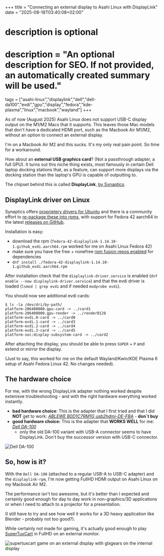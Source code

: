 +++
title = "Connecting an external display to Asahi Linux with DisplayLink"
date = "2025-08-18T03:40:08+02:00"

#
# description is optional
#
# description = "An optional description for SEO. If not provided, an automatically created summary will be used."

tags = ["asahi-linux","displaylink","dell","dell-da100","evdi","gpu","display","fedora","kde-plasma","linux","macbook","wayland"]
+++

As of now (August 2025) Asahi Linux does not support USB-C display output on the M1/M2 Macs that it supports. This leaves those Mac models that don't have a dedicated HDMI port, such as the Macbook Air M1/M2, without an option to connect an external display.

I'm on a Macbook Air M2 and this sucks. It's my only real pain point. So time for a workaround.

How about an **external USB graphics card**? (Not a passthrough adapter, a full GPU). It turns out this niche thing exists, most famously in certain Dell laptop docking stations that, as a feature, can support more displays via the docking station than the laptop's GPU is capable of outputting to.

The chipset behind this is called **DisplayLink**, [by Synaptics](https://www.synaptics.com/products/displaylink-graphics).

## DisplayLink driver on Linux

Synaptics offers [proprietery drivers for Ubuntu](https://www.synaptics.com/products/displaylink-graphics/downloads/ubuntu) and there is a community effort to [re-package these into rpms](https://github.com/displaylink-rpm/displaylink-rpm), with support for Fedora 42 aarch64 in the latest [releases on GitHub](https://github.com/displaylink-rpm/displaylink-rpm/releases).

Installation is easy:
- download the rpm (`fedora-42-displaylink-1.14.10-1.github_evdi.aarch64.rpm` worked for me on Asahi Linux Fedora 42)
- make sure you have the free + nonefree [rpm fusion repos enabled](https://rpmfusion.org/Configuration#Installing_Free_and_Nonfree_Repositories) for dependencies
- `dnf install ./fedora-42-displaylink-1.14.10-1.github_evdi.aarch64.rpm`

After installation check that the `displaylink-driver.service` is enabled (`dnf enable --now displaylink-driver.service`) and that the evdi driver is loaded (`lsmod | grep evdi` and if needed `modprobe evdi`).

You should now see additional evdi cards:

```text
$ ls -la /dev/dri/by-path/
platform-206400000.gpu-card -> ../card1
platform-206400000.gpu-render -> ../renderD128
platform-evdi.0-card -> ../card0
platform-evdi.1-card -> ../card3
platform-evdi.2-card -> ../card4
platform-evdi.3-card -> ../card5
platform-soc:display-subsystem-card -> ../card2
```

After attaching the display, you should be able to press `SUPER` + `P` and extend or mirror the display.

(Just to say, this worked for me on the default Wayland/Kwin/KDE Plasma 6 setup of Asahi Fedora Linux 42. No changes needed).

## The hardware choice

For me, with the wrong DisplayLink adapter nothing worked despite extenisve troubleshooting - and with the right hardware everything worked instantly.

- **bad hardware choice**:  This is the adapter that I first tried and that I did **NOT** get to work: *[ABLEWE B0D1C7RM1G usb2hdmi-DE-FBA](https://www.amazon.co.uk/dp/B0D1C7RM1G)* - **don´t buy**
- **good hardware choice:** This is the adapter that **WORKS WELL** for me: *[Dell DA-100](https://dl.dell.com/Manuals/all-products/esuprt_electronics/esuprt_docking_stations/dell-universal-dongle-da100_User's%20Guide_en-us.pdf)*
  - only the old DA-100 variant with USB-A connector seems to have DisplayLink. Don't buy the successor version with USB-C connector.

![Dell DA-100](/images/connecting-an-external-display-to-asahi-linux-with-displaylink/dell_da100.png)

## So, how is it?

With the `Dell DA-100` (attached to a regular USB-A to USB-C adapter) and the `displaylink-rpm`, I'm now getting FullHD HDMI output on Asahi Linux on my Macbook Air M2.

The performance isn't too awesome, but it's better than I expected and certainly good enough for day to day work in non-graphics/3D applications or when I need to attach to a projector for a presentation.

(I still have to try and see how well it works for a 3D heavy application like Blender - probably not too good?).

While certainly not made for gaming, it's actually good enough to play [SuperTuxCart](https://supertuxkart.net/) in FullHD on an external monitor.

![supertuxcart game on an external display with glxgears on the internal display](/images/connecting-an-external-display-to-asahi-linux-with-displaylink/dispaylink_demo.gif)

